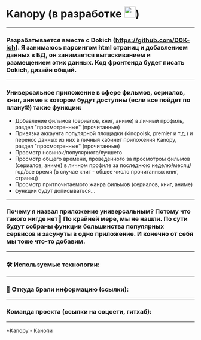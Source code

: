 # Kanopy (в разработке <img src="https://media.giphy.com/media/WUlplcMpOCEmTGBtBW/giphy.gif" width="30px">)

---

### Разрабатывается вместе с Dokich (https://github.com/D0K-ich). Я занимаюсь парсингом html страниц и добавлением данных в БД, он занимается вытаскиванием и размещением этих данных. Код фронтенда будет писать Dokich, дизайн общий.

---

### Универсальное приложение в сфере фильмов, сериалов, книг, аниме в котором будут доступны (если все пойдет по плану🤓) такие функции:
- Добавление фильмов (сериалов, книг, аниме) в личный профиль, раздел "просмотренные" (прочитанные)
- Привязка аккаунта популярной площадки (kinopoisk, premier и т.д.) и перенос данных из них в личный кабинет приложения Kanopy, раздел "просмотренные" (прочитанные)
- Просмотр новинок/популярного/лучшего
- Просмотр общего времени, проведенного за просмотром фильмов (сериалов, аниме) в личном профиле за последнюю неделю/месяц/год/все время (в случае книг - общее число прочитанных книг, страниц)
- Просмотр притпочитаемого жанра фильмов (сериалов, книг, аниме)
- функции будут дописываться...

---

### Почему я назвал приложение универсальным? Потому что такого нигде нет🗿 По крайней мере, мы не нашли. По сути будут собраны функции большинства популярных сервисов и засунуты в одно приложение. И конечно от себя мы тоже что-то добавим.

---

### :hammer_and_wrench: Используемые технологии:

---

### 📖 Откуда брали информацию (ссылки):

---

### Команда проекта (ссылки на соцсети, гитхаб):

---
*Kanopy - Канопи
